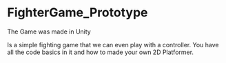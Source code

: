 # FighterGame_Prototype
The Game was made in Unity

Is a simple fighting game that we can even play with a controller.
You have all the code basics in it and how to made your own 2D Platformer.
